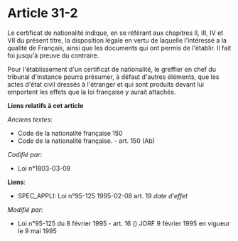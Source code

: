 # Article 31-2

Le certificat de nationalité indique, en se référant aux chapitres II, III, IV et VII du présent titre, la disposition légale
en vertu de laquelle l'intéressé a la qualité de Français, ainsi que les documents qui ont permis de l'établir. Il fait foi
jusqu'à preuve du contraire.

Pour l'établissement d'un certificat de nationalité, le greffier en chef du tribunal d'instance pourra présumer, à défaut
d'autres éléments, que les actes d'état civil dressés à l'étranger et qui sont produits devant lui emportent les effets que
la loi française y aurait attachés.

**Liens relatifs à cet article**

_Anciens textes_:

  - Code de la nationalité française 150
  - Code de la nationalité française. - art. 150 (Ab)

_Codifié par_:

  - Loi n°1803-03-08

**Liens**:

  - SPEC_APPLI: Loi n°95-125 1995-02-08 art. 19 *date d'effet*

_Modifié par_:

  - Loi n°95-125 du 8 février 1995 - art. 16 () JORF 9 février 1995 en vigueur le 9 mai 1995
